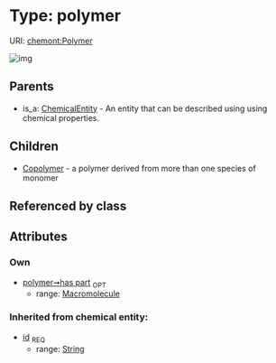 
# Type: polymer




URI: [chemont:Polymer](https://w3id.org/chemont/Polymer)


![img](http://yuml.me/diagram/nofunky;dir:TB/class/[Macromolecule]<has%20part%200..1-%20[Polymer&#124;id(i):string],[Polymer]^-[Copolymer],[ChemicalEntity]^-[Polymer],[Macromolecule],[Copolymer],[ChemicalEntity])

## Parents

 *  is_a: [ChemicalEntity](ChemicalEntity.md) - An entity that can be described using using chemical properties.

## Children

 * [Copolymer](Copolymer.md) - a polymer derived from more than one species of monomer

## Referenced by class


## Attributes


### Own

 * [polymer➞has part](polymer_has_part.md)  <sub>OPT</sub>
    * range: [Macromolecule](Macromolecule.md)

### Inherited from chemical entity:

 * [id](id.md)  <sub>REQ</sub>
    * range: [String](types/String.md)
